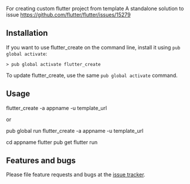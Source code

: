 For creating custom flutter project from template
A standalone solution to issue https://github.com/flutter/flutter/issues/15279

## Installation

If you want to use flutter_create on the command line,
install it using `pub global activate`:

```console
> pub global activate flutter_create
```

To update flutter_create, use the same `pub global activate` command.

## Usage

flutter_create -a appname -u template_url

or

pub global run flutter_create -a appname -u template_url

cd appname
flutter pub get
flutter run

## Features and bugs

Please file feature requests and bugs at the [issue tracker][tracker].

[tracker]: https://github.com/odunboye/flutter_create/issues
